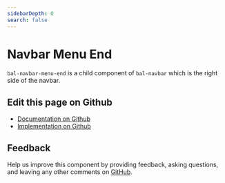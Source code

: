 ```yaml
---
sidebarDepth: 0
search: false
---
```



# Navbar Menu End

`bal-navbar-menu-end` is a child component of `bal-navbar` which is the right side of the navbar.




<ClientOnly><docs-component-tabs></docs-component-tabs></ClientOnly>

<!-- docs:child of bal-navbar -->




## Edit this page on Github

* [Documentation on Github](https://github.com/baloise/design-system/blob/master/docs/src/components/components/bal-navbar-menu-start.md)
* [Implementation on Github](https://github.com/baloise/design-system/blob/master/packages/components/src/components/bal-navbar-menu-start)

## Feedback

Help us improve this component by providing feedback, asking questions, and leaving any other comments on [GitHub](https://github.com/baloise/design-system/issues/new).

